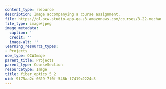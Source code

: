 ```yaml
---
content_type: resource
description: Image accompanying a course assignment.
file: https://ol-ocw-studio-app-qa.s3.amazonaws.com/courses/3-22-mechanical-behavior-of-materials-spring-2008/9f75aa2c03297f0f548bf7419c9224c3_fiber_optics_5_2.jpg
file_type: image/jpeg
image_metadata:
  caption: ''
  credit: ''
  image-alt: ''
learning_resource_types:
- Projects
ocw_type: OCWImage
parent_title: Projects
parent_type: CourseSection
resourcetype: Image
title: fiber_optics_5_2
uid: 9f75aa2c-0329-7f0f-548b-f7419c9224c3
---
```

